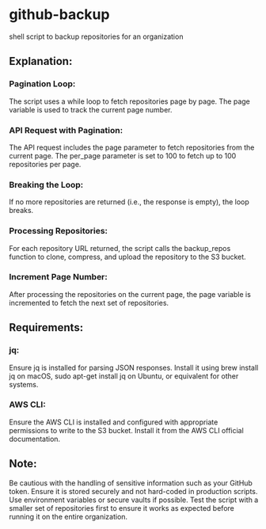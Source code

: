 # github-backup
shell script to backup repositories for an organization


## Explanation:
### Pagination Loop: 
The script uses a while loop to fetch repositories page by page. The page variable is used to track the current page number.

### API Request with Pagination: 
The API request includes the page parameter to fetch repositories from the current page. The per_page parameter is set to 100 to fetch up to 100 repositories per page.

### Breaking the Loop: 
If no more repositories are returned (i.e., the response is empty), the loop breaks.

### Processing Repositories: 
For each repository URL returned, the script calls the backup_repos function to clone, compress, and upload the repository to the S3 bucket.

### Increment Page Number: 
After processing the repositories on the current page, the page variable is incremented to fetch the next set of repositories.


## Requirements:
### jq: 
Ensure jq is installed for parsing JSON responses. Install it using brew install jq on macOS, sudo apt-get install jq on Ubuntu, or equivalent for other systems.

### AWS CLI: 
Ensure the AWS CLI is installed and configured with appropriate permissions to write to the S3 bucket. Install it from the AWS CLI official documentation.


## Note:
Be cautious with the handling of sensitive information such as your GitHub token. Ensure it is stored securely and not hard-coded in production scripts. Use environment variables or secure vaults if possible.
Test the script with a smaller set of repositories first to ensure it works as expected before running it on the entire organization.
